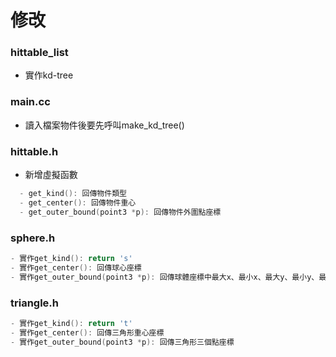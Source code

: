 # 修改

### hittable_list
- 實作kd-tree

### main.cc
- 讀入檔案物件後要先呼叫make_kd_tree()

### hittable.h
- 新增虛擬函數
```c++
  - get_kind(): 回傳物件類型
  - get_center(): 回傳物件重心
  - get_outer_bound(point3 *p): 回傳物件外圍點座標
```

### sphere.h
```c++
- 實作get_kind(): return 's'
- 實作get_center(): 回傳球心座標
- 實作get_outer_bound(point3 *p): 回傳球體座標中最大x、最小x、最大y、最小y、最大z、最小z的座標
```

### triangle.h
```c++
- 實作get_kind(): return 't'
- 實作get_center(): 回傳三角形重心座標
- 實作get_outer_bound(point3 *p): 回傳三角形三個點座標
```
<body>
